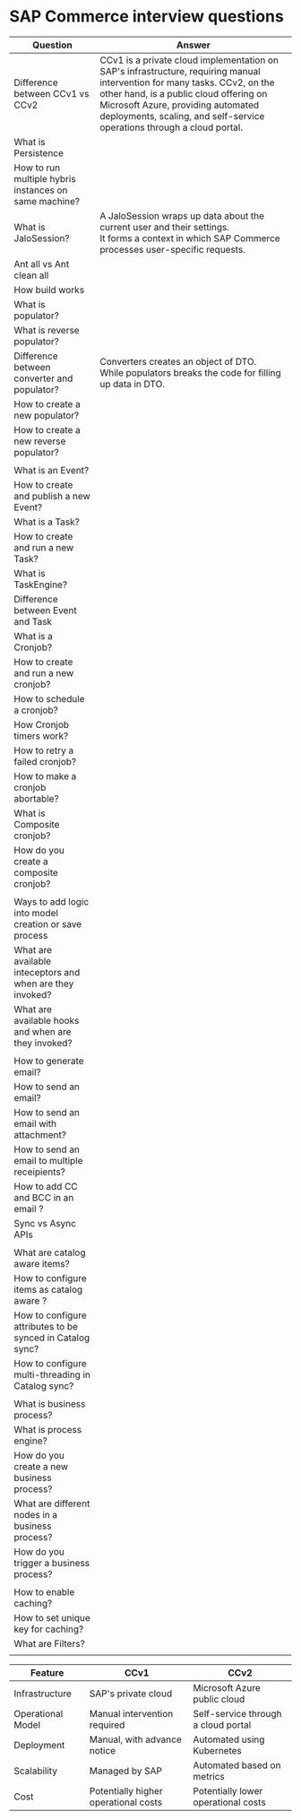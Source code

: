 # SAP Commerce interview questions

| Question                                                  | Answer                                                                                                                                                                                                                                                                              |
| --------------------------------------------------------- | ----------------------------------------------------------------------------------------------------------------------------------------------------------------------------------------------------------------------------------------------------------------------------------- |
| Difference between CCv1 vs CCv2                           | CCv1 is a private cloud implementation on SAP's infrastructure, requiring manual intervention for many tasks. CCv2, on the other hand, is a public cloud offering on Microsoft Azure, providing automated deployments, scaling, and self-service operations through a cloud portal. |
| What is Persistence                                       |                                                                                                                                                                                                                                                                                     |
| How to run multiple hybris instances on same machine?     |                                                                                                                                                                                                                                                                                     |
| What is JaloSession?                                      | A JaloSession wraps up data about the current user and their settings.<br> It forms a context in which SAP Commerce processes user-specific requests.                                                                                                                               |
| Ant all vs Ant clean all                                  |                                                                                                                                                                                                                                                                                     |
| How build works                                           |                                                                                                                                                                                                                                                                                     |
| What is populator?                                        |                                                                                                                                                                                                                                                                                     |
| What is reverse populator?                                |                                                                                                                                                                                                                                                                                     |
| Difference between converter and populator?               | Converters creates an object of DTO. <br> While populators breaks the code for filling up data in DTO.                                                                                                                                                                              |
| How to create a new populator?                            |                                                                                                                                                                                                                                                                                     |
| How to create a new reverse populator?                    |                                                                                                                                                                                                                                                                                     |
|                                                           |                                                                                                                                                                                                                                                                                     |
| What is an Event?                                         |                                                                                                                                                                                                                                                                                     |
| How to create and publish a new Event?                    |                                                                                                                                                                                                                                                                                     |
| What is a Task?                                           |                                                                                                                                                                                                                                                                                     |
| How to create and run a new Task?                         |                                                                                                                                                                                                                                                                                     |
| What is TaskEngine?                                       |                                                                                                                                                                                                                                                                                     |
| Difference between Event and Task                         |                                                                                                                                                                                                                                                                                     |
| What is a Cronjob?                                        |                                                                                                                                                                                                                                                                                     |
| How to create and run a new cronjob?                      |                                                                                                                                                                                                                                                                                     |
| How to schedule a cronjob?                                |                                                                                                                                                                                                                                                                                     |
| How Cronjob timers work?                                  |                                                                                                                                                                                                                                                                                     |
| How to retry a failed cronjob?                            |                                                                                                                                                                                                                                                                                     |
| How to make a cronjob abortable?                          |                                                                                                                                                                                                                                                                                     |
| What is Composite cronjob?                                |                                                                                                                                                                                                                                                                                     |
| How do you create a composite cronjob?                    |                                                                                                                                                                                                                                                                                     |
|                                                           |                                                                                                                                                                                                                                                                                     |
| Ways to add logic into model creation or save process     |                                                                                                                                                                                                                                                                                     |
| What are available inteceptors and when are they invoked? |                                                                                                                                                                                                                                                                                     |
| What are available hooks and when are they invoked?       |                                                                                                                                                                                                                                                                                     |
|                                                           |                                                                                                                                                                                                                                                                                     |
| How to generate email?                                    |                                                                                                                                                                                                                                                                                     |
| How to send an email?                                     |                                                                                                                                                                                                                                                                                     |
| How to send an email with attachment?                     |                                                                                                                                                                                                                                                                                     |
| How to send an email to multiple receipients?             |                                                                                                                                                                                                                                                                                     |
| How to add CC and BCC in an email ?                       |                                                                                                                                                                                                                                                                                     |
| Sync vs Async APIs                                        |                                                                                                                                                                                                                                                                                     |
|                                                           |                                                                                                                                                                                                                                                                                     |
| What are catalog aware items?                             |                                                                                                                                                                                                                                                                                     |
| How to configure items as catalog aware ?                 |                                                                                                                                                                                                                                                                                     |
| How to configure attributes to be synced in Catalog sync? |                                                                                                                                                                                                                                                                                     |
| How to configure multi-threading in Catalog sync?         |                                                                                                                                                                                                                                                                                     |
|                                                           |                                                                                                                                                                                                                                                                                     |
| What is business process?                                 |                                                                                                                                                                                                                                                                                     |
| What is process engine?                                   |                                                                                                                                                                                                                                                                                     |
| How do you create a new business process?                 |                                                                                                                                                                                                                                                                                     |
| What are different nodes in a business process?           |                                                                                                                                                                                                                                                                                     |
| How do you trigger a business process?                    |                                                                                                                                                                                                                                                                                     |
|                                                           |                                                                                                                                                                                                                                                                                     |
| How to enable caching?                                    |                                                                                                                                                                                                                                                                                     |
| How to set unique key for caching?                        |                                                                                                                                                                                                                                                                                     |
| What are Filters?                                         |                                                                                                                                                                                                                                                                                     |
|                                                           |                                                                                                                                                                                                                                                                                     |

| Feature           | CCv1                                 | CCv2                                |
| ----------------- | ------------------------------------ | ----------------------------------- |
| Infrastructure    | SAP's private cloud                  | Microsoft Azure public cloud        |
| Operational Model | Manual intervention required         | Self-service through a cloud portal |
| Deployment        | Manual, with advance notice          | Automated using Kubernetes          |
| Scalability       | Managed by SAP                       | Automated based on metrics          |
| Cost              | Potentially higher operational costs | Potentially lower operational costs |
